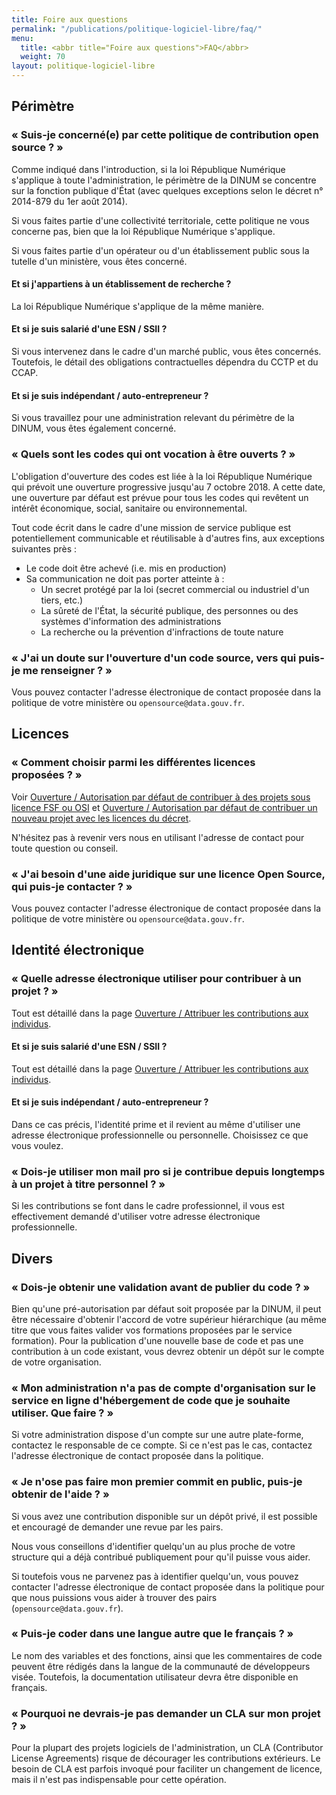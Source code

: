 ```yaml
---
title: Foire aux questions
permalink: "/publications/politique-logiciel-libre/faq/"
menu:
  title: <abbr title="Foire aux questions">FAQ</abbr>
  weight: 70
layout: politique-logiciel-libre
---
```


## Périmètre 

### « Suis-je concerné(e) par cette politique de contribution open source ? »

Comme indiqué dans l'introduction, si la loi République Numérique s'applique à toute l'administration, le périmètre de la DINUM se concentre sur la fonction publique d'État (avec quelques exceptions selon le décret n° 2014-879 du 1er août 2014). 

Si vous faites partie d'une collectivité territoriale, cette politique ne vous concerne pas, bien que la loi République Numérique s'applique. 

Si vous faites partie d'un opérateur ou d'un établissement public sous la tutelle d'un ministère, vous êtes concerné.

#### Et si j'appartiens à un établissement de recherche ?

La loi République Numérique s'applique de la même manière.

#### Et si je suis salarié d'une ESN / SSII ?

Si vous intervenez dans le cadre d'un marché public, vous êtes concernés. Toutefois, le détail des obligations contractuelles dépendra du CCTP et du CCAP.

#### Et si je suis indépendant / auto-entrepreneur ?

Si vous travaillez pour une administration relevant du périmètre de la DINUM, vous êtes également concerné.

### « Quels sont les codes qui ont vocation à être ouverts ? »

L'obligation d'ouverture des codes est liée à la loi République Numérique qui prévoit une ouverture progressive jusqu'au 7 octobre 2018. A cette date, une ouverture par défaut est prévue pour tous les codes qui revêtent un intérêt économique, social, sanitaire ou environnemental.

Tout code écrit dans le cadre d'une mission de service publique est potentiellement communicable et réutilisable à d'autres fins, aux exceptions suivantes près :

- Le code doit être achevé (i.e. mis en production)
- Sa communication ne doit pas porter atteinte à : 
    - Un secret protégé par la loi (secret commercial ou industriel d'un tiers, etc.)
    - La sûreté de l'État, la sécurité publique, des personnes  ou des systèmes d'information des administrations
    - La recherche ou la prévention d'infractions de toute nature

### « J'ai un doute sur l'ouverture d'un code source, vers qui puis-je me renseigner ? »

Vous pouvez contacter l'adresse électronique de contact proposée dans la politique de votre ministère ou `opensource@data.gouv.fr`.

## Licences

### « Comment choisir parmi les différentes licences proposées ? »

Voir [Ouverture / Autorisation par défaut de contribuer à des projets sous licence FSF ou OSI](../ouverture#autorisation-par-défaut-de-contribuer-à-des-projets-sous-licence-fsf-ou-osi) et [Ouverture / Autorisation par défaut de contribuer un nouveau projet avec les licences du décret](../ouverture#autorisation-par-défaut-de-contribuer-un-nouveau-projet-avec-les-licences-du-décret).

N'hésitez pas à revenir vers nous en utilisant l'adresse de contact pour toute question ou conseil.

### « J'ai besoin d'une aide juridique sur une licence Open Source, qui puis-je contacter ? »

Vous pouvez contacter l'adresse électronique de contact proposée dans la politique de votre ministère ou `opensource@data.gouv.fr`.

## Identité électronique

### « Quelle adresse électronique utiliser pour contribuer à un projet ? »

Tout est détaillé dans la page [Ouverture / Attribuer les contributions aux individus](ouverture#attribuer-les-contributions-aux-individus).

#### Et si je suis salarié d'une ESN / SSII ?

Tout est détaillé dans la page [Ouverture / Attribuer les contributions aux individus](ouverture#attribuer-les-contributions-aux-individus).

#### Et si je suis indépendant / auto-entrepreneur ?

Dans ce cas précis, l'identité prime et il revient au même d'utiliser une adresse électronique professionnelle ou personnelle. Choisissez ce que vous voulez.

### « Dois-je utiliser mon mail pro si je contribue depuis longtemps à un projet à titre personnel ? »

Si les contributions se font dans le cadre professionnel, il vous est effectivement demandé d'utiliser votre adresse électronique professionnelle.

## Divers

### « Dois-je obtenir une validation avant de publier du code ? »

Bien qu'une pré-autorisation par défaut soit proposée par la DINUM, il peut être nécessaire d'obtenir l'accord de votre supérieur hiérarchique (au même titre que vous faites valider vos formations proposées par le service formation). Pour la publication d'une nouvelle base de code et pas une contribution à un code existant, vous devrez obtenir un dépôt sur le compte de votre organisation.

### « Mon administration n'a pas de compte d'organisation sur le service en ligne d'hébergement de code que je souhaite utiliser. Que faire ? »

Si votre administration dispose d'un compte sur une autre plate-forme, contactez le responsable de ce compte. 
Si ce n'est pas le cas, contactez l'adresse électronique de contact proposée dans la politique.

### « Je n'ose pas faire mon premier commit en public, puis-je obtenir de l'aide ? »

Si vous avez une contribution disponible sur un dépôt privé, il est possible et encouragé de demander une revue par les pairs. 

Nous vous conseillons d'identifier quelqu'un au plus proche de votre structure qui a déjà contribué publiquement pour qu'il puisse vous aider. 

Si toutefois vous ne parvenez pas à identifier quelqu'un, vous pouvez contacter l'adresse électronique de contact proposée dans la politique
pour que nous puissions vous aider à trouver des pairs (`opensource@data.gouv.fr`).

### « Puis-je coder dans une langue autre que le français ? »

Le nom des variables et des fonctions, ainsi que les commentaires de code peuvent être rédigés dans la langue de la communauté de développeurs visée. Toutefois, la documentation utilisateur devra être disponible en français.

### « Pourquoi ne devrais-je pas demander un CLA sur mon projet ? »

Pour la plupart des projets logiciels de l'administration, un CLA (Contributor License Agreements) risque de décourager les contributions extérieurs.  Le besoin de CLA est parfois invoqué pour faciliter un changement de licence, mais il n'est pas indispensable pour cette opération.
